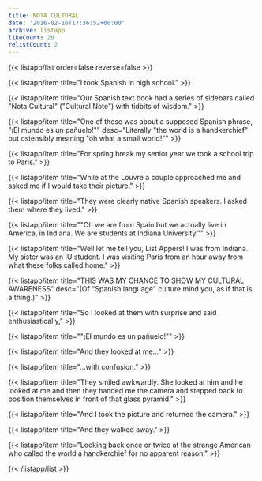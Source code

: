 ```yaml
---
title: NOTA CULTURAL
date: '2016-02-16T17:36:52+00:00'
archive: listapp
likeCount: 20
relistCount: 2
---
```



{{< listapp/list order=false reverse=false >}}

   {{< listapp/item title="I took Spanish in high school." >}}

   {{< listapp/item title="Our Spanish text book had a series of sidebars called \"Nota Cultural\" (\"Cultural Note\") with tidbits of wisdom." >}}

   {{< listapp/item title="One of these was about a supposed Spanish phrase, \"¡El mundo es un pañuelo!\""
      desc="Literally \"the world is a handkerchief\" but ostensibly meaning \"oh what a small world!\"" >}}

   {{< listapp/item title="For spring break my senior year we took a school trip to Paris." >}}

   {{< listapp/item title="While at the Louvre a couple approached me and asked me if I would take their picture." >}}

   {{< listapp/item title="They were clearly native Spanish speakers. I asked them where they lived." >}}

   {{< listapp/item title="\"Oh we are from Spain but we actually live in America, in Indiana. We are students at Indiana University.\"" >}}

   {{< listapp/item title="Well let me tell you, List Appers! I was from Indiana. My sister was an IU student. I was visiting Paris from an hour away from what these folks called home." >}}

   {{< listapp/item title="THIS WAS MY CHANCE TO SHOW MY CULTURAL AWARENESS"
      desc="(Of \"Spanish language\" culture mind you, as if that is a thing.)" >}}

   {{< listapp/item title="So I looked at them with surprise and said enthusiastically," >}}

   {{< listapp/item title="\"¡El mundo es un pañuelo!\"" >}}

   {{< listapp/item title="And they looked at me..." >}}

   {{< listapp/item title="...with confusion." >}}

   {{< listapp/item title="They smiled awkwardly. She looked at him and he looked at me and then they handed me the camera and stepped back to position themselves in front of that glass pyramid." >}}

   {{< listapp/item title="And I took the picture and returned the camera." >}}

   {{< listapp/item title="And they walked away." >}}

   {{< listapp/item title="Looking back once or twice at the strange American who called the world a handkerchief for no apparent reason." >}}

{{< /listapp/list >}}
